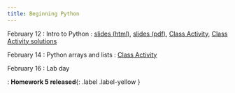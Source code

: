 ```yaml
---
title: Beginning Python
---
```


February 12
: Intro to Python
  : [slides (html)](https://sta279-s24.github.io/slides/lecture_10.html), [slides (pdf)](https://sta279-s24.github.io/slides/lecture_10.pdf), [Class Activity](https://sta279-s24.github.io/class_activities/ca_lecture_10.html), [Class Activity solutions](https://sta279-s24.github.io/class_activities/ca_lecture_10_solutions.html)

February 14
: Python arrays and lists
  : [Class Activity](https://sta279-s24.github.io/class_activities/ca_lecture_11.html)

February 16
: Lab day

: **Homework 5 released**{: .label .label-yellow }